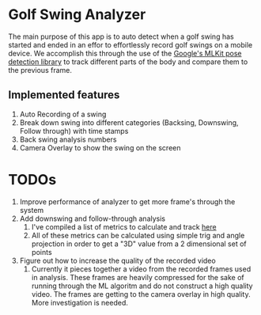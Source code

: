 # Golf Swing Analyzer
The main purpose of this app is to auto detect when a golf swing has started and ended in an effor to effortlessly record golf swings on a mobile device.
We accomplish this through the use of the [Google's MLKit pose detection library](https://developers.google.com/ml-kit/vision/pose-detection) to track different parts of the body and compare them to the previous frame.

## Implemented features
1. Auto Recording of a swing
2. Break down swing into different categories (Backsing, Downswing, Follow through) with time stamps
3. Back swing analysis numbers
4. Camera Overlay to show the swing on the screen

# TODOs
1. Improve performance of analyzer to get more frame's through the system
2. Add downswing and follow-through analysis
    1. I've compiled a list of metrics to calculate and track [here](https://docs.google.com/document/d/1-4sUph65BX2YA40cluUR53JrMSNNIu-OWOFTjscAOpU/edit?usp=sharing)
    2. All of these metrics can be calculated using simple trig and angle projection in order to get a "3D" value from a 2 dimensional set of points
3. Figure out how to increase the quality of the recorded video
    1. Currently it pieces together a video from the recorded frames used in analysis. These frames are heavily compressed for the sake of running through the ML algoritm and do not construct a high quality video. The frames are getting to the camera overlay in high quality. More investigation is needed.
